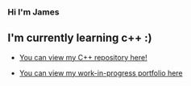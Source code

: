 ### Hi I'm James

## I'm currently learning c++ :)

* [You can view my C++ repository here!](github.com/ArgeBarge/cpp-practice)

* [You can view my work-in-progress portfolio here](github.com/ArgeBarge/portfolio)

